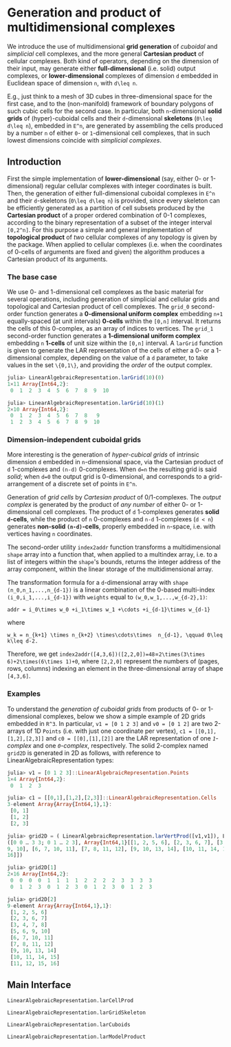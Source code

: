 #  Generation and product of multidimensional complexes

We introduce the use of multidimensional **grid generation** of *cuboidal* and *simplicial* cell complexes, and the more general **Cartesian product** of cellular complexes. Both kind of operators, depending on the dimension of their input, may generate either **full-dimensional** (i.e. solid) output complexes, or **lower-dimensional** complexes of dimension ``d`` embedded in Euclidean space of dimension ``n``, with ``d\leq n``.  

E.g., just think to a mesh of 3D cubes in three-dimensional space for the first case, and to the (non-manifold) framework of boundary polygons of such cubic cells for the second case.
In particular,  both ``n``-dimensional **solid grids** of (hyper)-cuboidal cells and their  ``d``-dimensional **skeletons** (``0\leq d\leq n``), embedded in ``E^n``, are generated by assembling the cells produced by a number ``n`` of either ``0``- or ``1``-dimensional cell complexes, that in such lowest dimensions coincide with *simplicial complexes*. 


## Introduction

First the simple implementation of **lower-dimensional** (say, either 0- or 1-dimensional) regular cellular complexes with integer coordinates is built. Then, the generation of either full-dimensional cuboidal complexes in ``E^n`` and  their ``d``-skeletons (``0\leq d\leq n``) is provided, since every skeleton can be efficiently generated as a partition of cell subsets produced by the **Cartesian product** of a proper ordered combination of 0-1 complexes, according to the binary representation of a subset of the integer interval ``[0,2^n]``. For this purpose a simple and general implementation of **topological product** of *two* cellular complexes of any topology is given by the package. When applied to cellular complexes (i.e. when the coordinates of 0-cells of arguments are fixed and given) the algorithm produces a Cartesian product of its arguments.


### The base case

We use 0- and 1-dimensional cell complexes as the basic material for several operations, including generation of simplicial and cellular grids and topological and Cartesian product of cell complexes. 
The `grid_0` second-order function generates a **0-dimensional uniform complex** embedding ``n+1`` equally-spaced (at unit intervals) **0-cells** within the ``[0,n]`` interval. It returns the cells of this 0-complex, as an array of indices to vertices. The `grid_1` second-order function generates a **1-dimensional uniform complex** embedding ``n``  **1-cells** of unit size within the ``[0,n]`` interval.
A `larGrid` function is given to generate the LAR representation of the cells of either a 0- or a 1-dimensional complex, depending on the value of a `d` parameter, to take values in the set ``\{0,1\}``, and providing the *order* of the output complex.

```julia
julia> LinearAlgebraicRepresentation.larGrid(10)(0)
1×11 Array{Int64,2}:
 0  1  2  3  4  5  6  7  8  9  10

julia> LinearAlgebraicRepresentation.larGrid(10)(1)
2×10 Array{Int64,2}:
 0  1  2  3  4  5  6  7  8   9
 1  2  3  4  5  6  7  8  9  10
```

### Dimension-independent cuboidal grids

More interesting is the generation of *hyper-cubical grids* of intrinsic dimension ``d`` embedded in ``n``-dimensional space, via the Cartesian product of ``d`` 1-complexes and ``(n-d)`` 0-complexes. When ``d=n`` the resulting grid is said *solid*; when ``d=0`` the output grid is 0-dimensional, and corresponds to a grid-arrangement of a discrete set of points in ``E^n``.

Generation of *grid cells* by *Cartesian product* of 0/1-complexes.
The *output complex* is generated by the product of *any number* of either 0- or 1-dimensional cell complexes. The product of ``d`` 1-complexes generates **solid ``d``-cells**, while the product of ``n`` 0-complexes and ``n-d`` 1-complexes (``d < n``) generates **non-solid ``(n-d)``-cells**, properly embedded in ``n``-space, i.e. with vertices having ``n`` coordinates.

The second-order utility `index2addr` function transforms a multidimensional `shape` array into a function that, when applied to a multindex array, i.e. to a list of integers within the `shape`'s bounds, returns the integer address of the array component, within the linear storage of the multidimensional array.

The transformation formula for a ``d``-dimensional array with `shape` ``(n_0,n_1,...,n_{d-1})`` is a linear combination of the 0-based multi-index ``(i_0,i_1,...,i_{d-1})`` with `weights` equal to ``(w_0,w_1,...,w_{d-2},1)``:

``
addr = i_0\times w_0 +i_1\times w_1 +\cdots +i_{d-1}\times w_{d-1}
``

where 

``
w_k = n_{k+1} \times n_{k+2} \times\cdots\times  n_{d-1}, \qquad 0\leq k\leq d-2.
``

Therefore, we get `index2addr([4,3,6])([2,2,0])=48`=``2\times(3\times 6)+2\times(6\times 1)+0``, where `[2,2,0]` represent the numbers of (pages, rows, columns) indexing an element in the three-dimensional array of shape `[4,3,6]`.

### Examples

To understand the *generation of cuboidal grids* from products of 0- or 1-dimensional complexes, below we show a simple example of 2D grids embedded in ``R^3``.
In particular, `v1 = [0 1 2 3]` and `v0 = [0 1 2]` are two 2-arrays of 1D `Points` (i.e. with just one coordinate per vertex), `c1 = [[0,1],[1,2],[2,3]]` and `c0 = [[0],[1],[2]]` are the LAR representation of one *``1``-complex* and one *``0``-complex*, respectively. The solid 2-complex named `grid2D` is generated in 2D as follows, with reference to LinearAlgebraicRepresentation types:

```julia
julia> v1 = [0 1 2 3]::LinearAlgebraicRepresentation.Points
1×4 Array{Int64,2}:
 0  1  2  3

julia> c1 = [[0,1],[1,2],[2,3]]::LinearAlgebraicRepresentation.Cells
3-element Array{Array{Int64,1},1}:
 [0, 1]
 [1, 2]
 [2, 3]

julia> grid2D = ( LinearAlgebraicRepresentation.larVertProd([v1,v1]), LinearAlgebraicRepresentation.larCellProd([c1,c1]) )::LinearAlgebraicRepresentation.LAR
([0 0 … 3 3; 0 1 … 2 3], Array{Int64,1}[[1, 2, 5, 6], [2, 3, 6, 7], [3, 4, 7, 8], [5, 6,
9, 10], [6, 7, 10, 11], [7, 8, 11, 12], [9, 10, 13, 14], [10, 11, 14, 15], [11, 12, 15,
16]])

julia> grid2D[1]
2×16 Array{Int64,2}:
 0  0  0  0  1  1  1  1  2  2  2  2  3  3  3  3
 0  1  2  3  0  1  2  3  0  1  2  3  0  1  2  3

julia> grid2D[2]
9-element Array{Array{Int64,1},1}:
 [1, 2, 5, 6]    
 [2, 3, 6, 7]    
 [3, 4, 7, 8]    
 [5, 6, 9, 10]   
 [6, 7, 10, 11]  
 [7, 8, 11, 12]  
 [9, 10, 13, 14] 
 [10, 11, 14, 15]
 [11, 12, 15, 16]

```



## Main Interface

```@docs
LinearAlgebraicRepresentation.larCellProd
```

```@docs
LinearAlgebraicRepresentation.larGridSkeleton
```

```@docs
LinearAlgebraicRepresentation.larCuboids
```

```@docs
LinearAlgebraicRepresentation.larModelProduct
```
